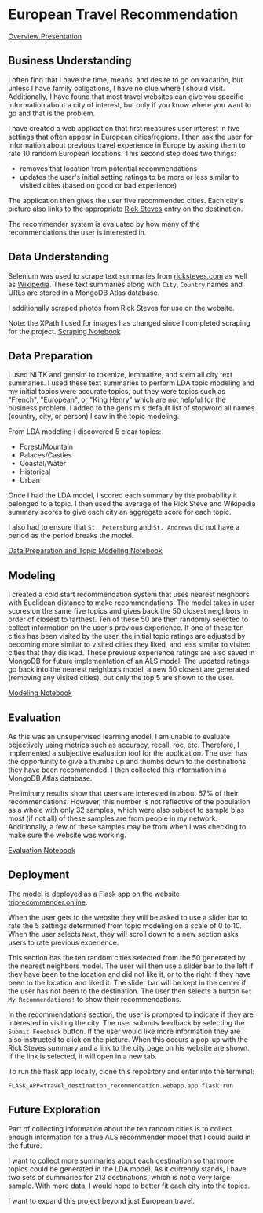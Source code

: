 # European Travel Recommendation
[Overview Presentation](presentation.pdf)

## Business Understanding
I often find that I have the time, means, and desire to go on vacation, but unless I have family obligations, I have no clue where I should visit. Additionally, I have found that most travel websites can give you specific information about a city of interest, but only if you know where you want to go and that is the problem.

I have created a web application that first measures user interest in five settings that often appear in European cities/regions. I then ask the user for information about previous travel experience in Europe by asking them to rate 10 random European locations. This second step does two things:

* removes that location from potential recommendations
* updates the user's initial setting ratings to be more or less similar to visited cities (based on good or bad experience)

The application then gives the user five recommended cities. Each city's picture also links to the appropriate [Rick Steves](ricksteves.com) entry on the destination.

The recommender system is evaluated by how many of the recommendations the user is interested in.

## Data Understanding
Selenium was used to scrape text summaries from [ricksteves.com](ricksteves.com) as well as [Wikipedia](wikipedia.com). These text summaries along with `City`, `Country` names and URLs are stored in a MongoDB Atlas database.

I additionally scraped photos from Rick Steves for use on the website. 

Note: the XPath I used for images has changed since I completed scraping for the project. 
[Scraping Notebook](collect_data.ipynb)

## Data Preparation
I used NLTK and gensim to tokenize, lemmatize, and stem all city text summaries. I used these text summaries to perform LDA topic modeling and my initial topics were accurate topics, but they were topics such as "French", "European", or "King Henry" which are not helpful for the business problem. I added to the gensim's default list of stopword all names (country, city, or person) I saw in the topic modeling.

From LDA modeling I discovered 5 clear topics:
* Forest/Mountain
* Palaces/Castles
* Coastal/Water
* Historical
* Urban

Once I had the LDA model, I scored each summary by the probability it belonged to a topic. I then used the average of the Rick Steve and Wikipedia summary scores to give each city an aggregate score for each topic.

I also had to ensure that `St. Petersburg` and `St. Andrews` did not have a period as the period breaks the model.

[Data Preparation and Topic Modeling Notebook](data_preparation.ipynb)

## Modeling
I created a cold start recommendation system that uses nearest neighbors with Euclidean distance to make recommendations. The model takes in user scores on the same five topics and gives back the 50 closest neighbors in order of closest to farthest. Ten of these 50 are then randomly selected to collect information on the user's previous experience. If one of these ten cities has been visited by the user, the initial topic ratings are adjusted by becoming more similar to visited cities they liked, and less similar to visited cities that they disliked. These previous experience ratings are also saved in MongoDB for future implementation of an ALS model. The updated ratings go back into the nearest neighbors model, a new 50 closest are generated (removing any visited cities), but only the top 5 are shown to the user. 

[Modeling Notebook](recommend_by_nearest_topic_score.ipynb)

## Evaluation
As this was an unsupervised learning model, I am unable to evaluate objectively using metrics such as accuracy, recall, roc, etc.
Therefore, I implemented a subjective evaluation tool for the application. The user has the opportunity to give a thumbs up and thumbs down to the destinations they have been recommended. I then collected this information in a MongoDB Atlas database.

Preliminary results show that users are interested in about 67% of their recommendations. However, this number is not reflective of the population as a whole with only 32 samples, which were also subject to sample bias most (if not all) of these samples are from people in my network. Additionally, a few of these samples may be from when I was checking to make sure the website was working.

[Evaluation Notebook](evaluate_results.ipynb)

## Deployment
The model is deployed as a Flask app on the website [triprecommender.online](http://www.triprecommender.online). 

When the user gets to the website they will be asked to use a slider bar to rate the 5 settings determined from topic modeling on a scale of 0 to 10. When the user selects `Next`, they will scroll down to a new section asks users to rate previous experience. 

This section has the ten random cities selected from the 50 generated by the nearest neighbors model. The user will then use a slider bar to the left if they have been to the location and did not like it, or to the right if they have been to the location and liked it. The slider bar will be kept in the center if the user has not been to the destination. The user then selects a button `Get My Recommendations!` to show their recommendations.

In the recommendations section, the user is prompted to indicate if they are interested in visiting the city. The user submits feedback by selecting the `Submit Feedback` button. If the user would like more information they are also instructed to click on the picture. When this occurs a pop-up with the Rick Steves summary and a link to the city page on his website are shown. If the link is selected, it will open in a new tab.

To run the flask app locally, clone this repository and enter into the terminal:

```FLASK_APP=travel_destination_recommendation.webapp.app flask run```

## Future Exploration
Part of collecting information about the ten random cities is to collect enough information for a true ALS recommender model that I could build in the future.

I want to collect more summaries about each destination so that more topics could be generated in the LDA model. As it currently stands, I have two sets of summaries for 213 destinations, which is not a very large sample. With more data, I would hope to better fit each city into the topics. 

I want to expand this project beyond just European travel. 
